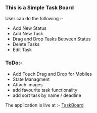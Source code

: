 ### This is a Simple Task Board 

User can do the following :-

 - Add New Status
 - Add New Task
 - Drag and Drop Tasks Between Status
 - Delete Tasks
 - Edit Task

### ToDo:-

 - Add Touch Drag and Drop for Mobiles
 - State Managment
 - Attach images
 - add favourite task functionality
 - add sort task by name / deadline

The application is live at :- [TaskBoard](https://task-board-ten-sandy.vercel.app/)
